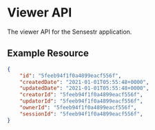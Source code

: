 # Viewer API

The viewer API for the Sensestr application.

## Example Resource

```json
{
    "id": "5feeb94f1f0a4899eacf556f",
    "createdDate": "2021-01-01T05:55:48+0000",
    "updatedDate": "2021-01-01T05:55:48+0000",
    "creatorId": "5feeb94f1f0a4899eacf556f",
    "updatorId": "5feeb94f1f0a4899eacf556f",
    "ownerId": "5feeb94f1f0a4899eacf556f",
    "sessionId": "5feeb94f1f0a4899eacf556f",
}
```
